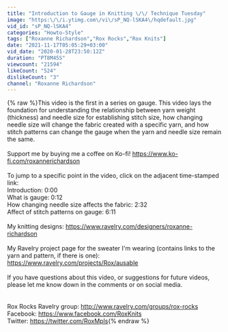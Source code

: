 ```yaml
---
title: "Introduction to Gauge in Knitting \/\/ Technique Tuesday"
image: "https:\/\/i.ytimg.com\/vi\/sP_NQ-lSKA4\/hqdefault.jpg"
vid_id: "sP_NQ-lSKA4"
categories: "Howto-Style"
tags: ["Roxanne Richardson","Rox Rocks","Rox Knits"]
date: "2021-11-17T05:05:29+03:00"
vid_date: "2020-01-28T23:50:12Z"
duration: "PT8M45S"
viewcount: "21594"
likeCount: "524"
dislikeCount: "3"
channel: "Roxanne Richardson"
---
```

{% raw %}This video is the first in a series on gauge. This video lays the foundation for understanding the relationship between yarn weight (thickness) and needle size for establishing stitch size, how changing needle size will change the fabric created with a specific yarn, and how stitch patterns can change the gauge when the yarn and needle size remain the same.<br /><br />Support me by buying me a coffee on Ko-fi! <a rel="nofollow" target="blank" href="https://www.ko-fi.com/roxannerichardson">https://www.ko-fi.com/roxannerichardson</a><br /><br />To jump to a specific point in the video, click on the adjacent time-stamped link:<br />Introduction: 0:00<br />What is gauge: 0:12<br />How changing needle size affects the fabric: 2:32<br />Affect of stitch patterns on gauge: 6:11<br /><br />My knitting designs: <a rel="nofollow" target="blank" href="https://www.ravelry.com/designers/roxanne-richardson">https://www.ravelry.com/designers/roxanne-richardson</a><br /><br />My Ravelry project page for the sweater I'm wearing (contains links to the yarn and pattern, if there is one): <a rel="nofollow" target="blank" href="https://www.ravelry.com/projects/Rox/ausable">https://www.ravelry.com/projects/Rox/ausable</a><br /><br />If you have questions about this video, or suggestions for future videos, please let me know down in the comments or on social media.<br /><br /><br />Rox Rocks Ravelry group: <a rel="nofollow" target="blank" href="http://www.ravelry.com/groups/rox-rocks">http://www.ravelry.com/groups/rox-rocks</a><br />Facebook: <a rel="nofollow" target="blank" href="https://www.facebook.com/RoxKnits">https://www.facebook.com/RoxKnits</a><br />Twitter: <a rel="nofollow" target="blank" href="https://twitter.com/RoxMpls">https://twitter.com/RoxMpls</a>{% endraw %}
